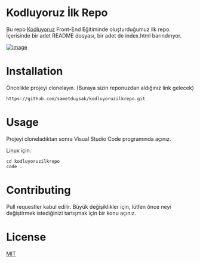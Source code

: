 # Kodluyoruz İlk Repo

Bu repo [Kodluyoruz](http://kodluyoruz.org) Front-End Eğitiminde oluşturduğumuz ilk repo. İçerisinde bir adet README dosyası, bir adet de index.html barındırıyor.

[![image](https://r.resimlink.com/9XlCI5d_e4.png)](https://resimlink.com/9XlCI5d_e4)

# Installation

Öncelikle projeyi clonelayın. (Buraya sizin reponuzdan aldığınız link gelecek)

```
https://github.com/sametduysak/kodluyoruzilkrepo.git
```

# Usage

Projeyi cloneladıktan sonra Visual Studio Code programında açınız.

Linux için:
```
cd kodluyoruzilkrepo
code .
```

# Contributing

Pull requestler kabul edilir. Büyük değişiklikler için, lütfen önce neyi değiştirmek istediğinizi tartışmak için bir konu açınız.

# License
[MIT](https://choosealicense.com/licenses/mit/)


